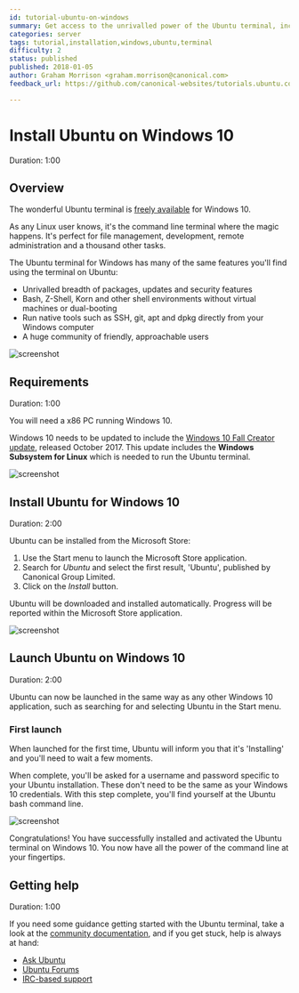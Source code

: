 ```yaml
---
id: tutorial-ubuntu-on-windows
summary: Get access to the unrivalled power of the Ubuntu terminal, including tools such as SSH, apt and vim, directly on your Windows 10 computer.
categories: server
tags: tutorial,installation,windows,ubuntu,terminal
difficulty: 2
status: published
published: 2018-01-05
author: Graham Morrison <graham.morrison@canonical.com>
feedback_url: https://github.com/canonical-websites/tutorials.ubuntu.com/issues

---
```


# Install Ubuntu on Windows 10
Duration: 1:00

## Overview

The wonderful Ubuntu terminal is [freely available][msubuntu] for Windows 10.

As any Linux user knows, it's the command line terminal where the magic happens. It's perfect for file management, development, remote administration and a thousand other tasks.

The Ubuntu terminal for Windows has many of the same features you'll find using the terminal on Ubuntu:

- Unrivalled breadth of packages, updates and security features
- Bash, Z-Shell, Korn and other shell environments without virtual machines or dual-booting
- Run native tools such as SSH, git, apt and dpkg directly from your Windows computer
- A huge community of friendly, approachable users

![screenshot](https://assets.ubuntu.com/v1/00e5322f-win10-ubuntu-trusted-app.png)

## Requirements
Duration: 1:00

You will need a x86 PC running Windows 10.

Windows 10 needs to be updated to include the [Windows 10 Fall Creator update][win10fall], released October 2017. This update includes the **Windows Subsystem for Linux** which is needed to run the Ubuntu terminal.

![screenshot](https://assets.ubuntu.com/v1/dbc96044-win10-ubuntu-fall-update.png)

## Install Ubuntu for Windows 10
Duration: 2:00

Ubuntu can be installed from the Microsoft Store:

1. Use the Start menu to launch the Microsoft Store application. 
1. Search for *Ubuntu* and select the first result, 'Ubuntu', published by Canonical Group Limited.
1. Click on the *Install* button.

Ubuntu will be downloaded and installed automatically. Progress will be reported within the Microsoft Store application. 

![screenshot](https://assets.ubuntu.com/v1/13ab8b2c-win10-ubuntu-store.png)

## Launch Ubuntu on Windows 10
Duration: 2:00

Ubuntu can now be launched in the same way as any other Windows 10 application, such as searching for and selecting Ubuntu in the Start menu.

### First launch

When launched for the first time, Ubuntu will inform you that it's 'Installing' and you'll need to wait a few moments.

When complete, you'll be asked for a username and password specific to your Ubuntu installation. These don't need to be the same as your Windows 10 credentials. With this step complete, you'll find yourself at the Ubuntu bash command line.

![screenshot](https://assets.ubuntu.com/v1/2d30f071-win10-ubuntu-first-run.png)

Congratulations! You have successfully installed and activated the Ubuntu terminal on Windows 10. You now have all the power of the command line at your fingertips.

## Getting help
Duration: 1:00

If you need some guidance getting started with the Ubuntu terminal, take a look at the [community documentation][commdocs], and if you get stuck, help is always at hand:

* [Ask Ubuntu][askubuntu]
* [Ubuntu Forums][forums]
* [IRC-based support][ubuntuirc]

<!-- LINKS -->
[msubuntu]: https://www.microsoft.com/en-us/store/p/ubuntu/9nblggh4msv6
[getstartedcli]: https://help.ubuntu.com/community/UsingTheTerminal
[storelink]: ms-windows-store://pdp/?productid=9NBLGGH4MSV6&referrer=unistoreweb&scenario=click&webig=11a9a85f-44f0-4cf5-ac1f-d9e148f2c23b&muid=01A3F9D8DEC2605B1426F331DF03617B
[win10fall]:https://support.microsoft.com/en-gb/help/4028685/windows-10-get-the-fall-creators-update
[commdocs]: https://help.ubuntu.com/community/UsingTheTerminal
[askubuntu]: https://askubuntu.com/
[forums]: https://ubuntuforums.org/
[ubuntuirc]: https://wiki.ubuntu.com/IRC/ChannelList
